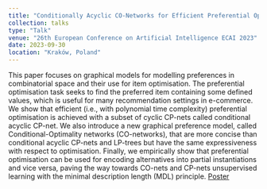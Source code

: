 ```yaml
---
title: "Conditionally Acyclic CO-Networks for Efficient Preferential Optimization"
collection: talks
type: "Talk"
venue: "26th European Conference on Artificial Intelligence ECAI 2023"
date: 2023-09-30
location: "Kraków, Poland"
---
```


This paper focuses on graphical models for modelling preferences in combinatorial space and their use for item optimisation. The preferential optimisation task seeks to find the preferred item containing some defined values, which is useful for many recommendation settings in e-commerce. We show that efficient (i.e., with polynomial time complexity) preferential optimisation is achieved with a subset of cyclic CP-nets called conditional acyclic CP-net. We also introduce a new graphical preference model, called Conditional-Optimality networks (CO-networks), that are more concise than conditional acyclic CP-nets and LP-trees but have the same expressiveness with respect to optimisation. Finally, we empirically show that preferential optimisation can be used for encoding alternatives into partial instantiations and vice versa, paving the way towards CO-nets and CP-nets unsupervised learning with the minimal description length (MDL) principle. [Poster](https://pfgimenez.github.io/files/poster_ecai.pdf)
